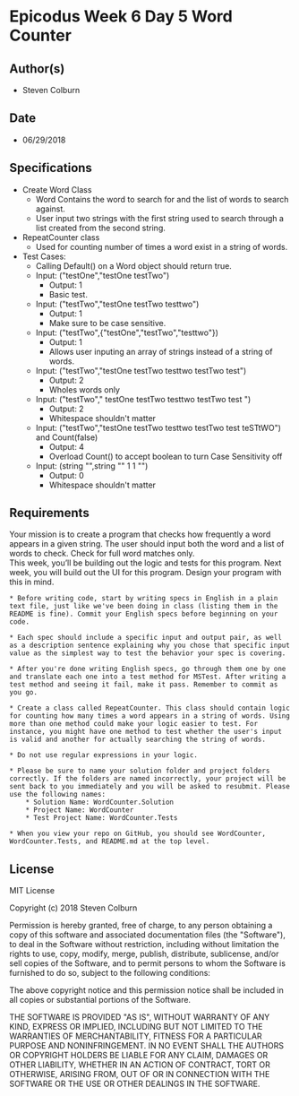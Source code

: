 # Epicodus Week 6 Day 5 Word Counter

## Author(s)

  * Steven Colburn

## Date

  * 06/29/2018

## Specifications

  * Create Word Class
    * Word Contains the word to search for and the list of words to search against.
    * User input two strings with the first string used to search through a list created from the second string.
  * RepeatCounter class
    * Used for counting number of times a word exist in a string of words.
  * Test Cases:
    * Calling Default() on a Word object should return true.
    * Input: ("testOne","testOne testTwo")
      * Output: 1
      * Basic test.
    * Input: ("testTwo","testOne testTwo testtwo")
      * Output: 1
      * Make sure to be case sensitive.
    * Input: ("testTwo",{"testOne","testTwo","testtwo"})
      * Output: 1
      * Allows user inputing an array of strings instead of a string of words.
    * Input: ("testTwo","testOne testTwo testtwo testTwo test")
      * Output: 2
      * Wholes words only
    * Input: ("testTwo","    testOne testTwo testtwo testTwo test    ")
      * Output: 2
      * Whitespace shouldn't matter
    * Input: ("testTwo","testOne testTwo testtwo testTwo test teSTtWO") and Count(false)
      * Output: 4
      * Overload Count() to accept boolean to turn Case Sensitivity off
    * Input: (string "",string ""  1    1  "")
      * Output: 0
      * Whitespace shouldn't matter

## Requirements

Your mission is to create a program that checks how frequently a word appears in a given string. The user should input both the word and a list of words to check. Check for full word matches only.   
This week, you’ll be building out the logic and tests for this program. Next week, you will build out the UI for this program. Design your program with this in mind.

    * Before writing code, start by writing specs in English in a plain text file, just like we've been doing in class (listing them in the README is fine). Commit your English specs before beginning on your code.

    * Each spec should include a specific input and output pair, as well as a description sentence explaining why you chose that specific input value as the simplest way to test the behavior your spec is covering.

    * After you're done writing English specs, go through them one by one and translate each one into a test method for MSTest. After writing a test method and seeing it fail, make it pass. Remember to commit as you go.

    * Create a class called RepeatCounter. This class should contain logic for counting how many times a word appears in a string of words. Using more than one method could make your logic easier to test. For instance, you might have one method to test whether the user's input is valid and another for actually searching the string of words.

    * Do not use regular expressions in your logic.

    * Please be sure to name your solution folder and project folders correctly. If the folders are named incorrectly, your project will be sent back to you immediately and you will be asked to resubmit. Please use the following names:
        * Solution Name: WordCounter.Solution
        * Project Name: WordCounter
        * Test Project Name: WordCounter.Tests

    * When you view your repo on GitHub, you should see WordCounter, WordCounter.Tests, and README.md at the top level.

## License

MIT License

Copyright (c) 2018 Steven Colburn

Permission is hereby granted, free of charge, to any person obtaining a copy
of this software and associated documentation files (the "Software"), to deal
in the Software without restriction, including without limitation the rights
to use, copy, modify, merge, publish, distribute, sublicense, and/or sell
copies of the Software, and to permit persons to whom the Software is
furnished to do so, subject to the following conditions:

The above copyright notice and this permission notice shall be included in all
copies or substantial portions of the Software.

THE SOFTWARE IS PROVIDED "AS IS", WITHOUT WARRANTY OF ANY KIND, EXPRESS OR
IMPLIED, INCLUDING BUT NOT LIMITED TO THE WARRANTIES OF MERCHANTABILITY,
FITNESS FOR A PARTICULAR PURPOSE AND NONINFRINGEMENT. IN NO EVENT SHALL THE
AUTHORS OR COPYRIGHT HOLDERS BE LIABLE FOR ANY CLAIM, DAMAGES OR OTHER
LIABILITY, WHETHER IN AN ACTION OF CONTRACT, TORT OR OTHERWISE, ARISING FROM,
OUT OF OR IN CONNECTION WITH THE SOFTWARE OR THE USE OR OTHER DEALINGS IN THE
SOFTWARE.
